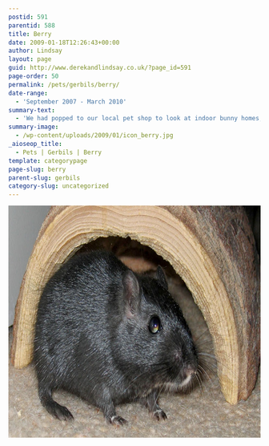 ```yaml
---
postid: 591
parentid: 588
title: Berry
date: 2009-01-18T12:26:43+00:00
author: Lindsay
layout: page
guid: http://www.derekandlindsay.co.uk/?page_id=591
page-order: 50
permalink: /pets/gerbils/berry/
date-range:
  - 'September 2007 - March 2010'
summary-text:
  - 'We had popped to our local pet shop to look at indoor bunny homes, only to discover they ran a small animal adoption centre.  Of course we had to have a look and instantly fell in love with a rather antisocial little black gerbil.'
summary-image:
  - /wp-content/uploads/2009/01/icon_berry.jpg
_aioseop_title:
  - Pets | Gerbils | Berry
template: categorypage
page-slug: berry
parent-slug: gerbils
category-slug: uncategorized
---
```

<img class="aligncenter size-full wp-image-6450" title="Our new gerbil, Berry" src="/wp-content/uploads/2009/01/page_9705.jpg" alt="Our new gerbil, Berry" width="780" height="463" />

<p style="text-align: center;">